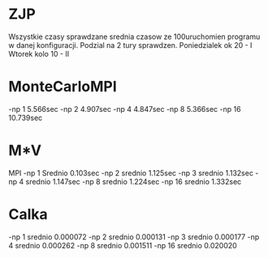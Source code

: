 ZJP
===
Wszystkie czasy sprawdzane srednia czasow ze 100uruchomien 
programu w danej konfiguracji. Podzial na 2  tury sprawdzen.
Poniedzialek ok 20 - I
Wtorek kolo 10 - II

MonteCarloMPI
============
-np 1 5.566sec
-np 2 4.907sec
-np 4 4.847sec
-np 8 5.366sec
-np 16 10.739sec

M*V
==
MPI
-np 1 Srednio 0.103sec
-np 2 srednio 1.125sec
-np 3 srednio 1.132sec
-np 4 srednio 1.147sec
-np 8 srednio 1.224sec
-np 16 srednio 1.332sec

Calka
====
-np 1 srednio 0.000072
-np 2 srednio 0.000131
-np 3 srednio 0.000177
-np 4 srednio 0.000262
-np 8 srednio 0.001511
-np 16 srednio 0.020020
